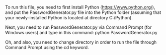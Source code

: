 
To run this file, you need to first install Python (https://www.python.org/),
and put the PasswordGenerator.py file into the Python folder (assuming that your newly-installed Python is located at directory C:\Python).

Next, you need to run PasswordGenerator.py via Command Prompt (for Windows users) and type in this command: python PasswordGenerator.py

Oh, and also, you need to change directory in order to run the file through Command Prompt using the cd keyword.
